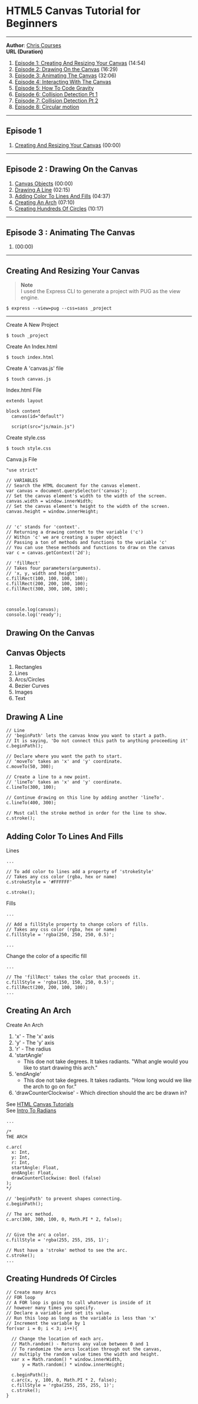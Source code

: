# HTML5 Canvas Tutorial for Beginners  
---  
**Author**: [Chris Courses](https://www.youtube.com/channel/UC9Yp2yz6-pwhQuPlIDV_mjA)  
**URL (Duration)**  
1. [Episode 1: Creating And Resizing Your Canvas](https://youtu.be/EO6OkltgudE) (14:54)
1. [Episode 2: Drawing On the Canvas](https://youtu.be/83L6B13ixQ0) (16:29)
1. [Episode 3: Animating The Canvas](https://youtu.be/83L6B13ixQ0) (32:06)  
1. [Episode 4: Interacting With The Canvas](https://youtu.be/83L6B13ixQ0)  
1. [Episode 5: How To Code Gravity](https://youtu.be/83L6B13ixQ0)  
1. [Episode 6: Collision Detection Pt 1](https://youtu.be/83L6B13ixQ0)  
1. [Episode 7: Collision Detection Pt 2](https://youtu.be/83L6B13ixQ0)
1. [Episode 8: Circular motion](https://youtu.be/83L6B13ixQ0)
---
## Episode 1
1. [Creating And Resizing Your Canvas](#creating-and-resizing-your-canvas) (00:00)
---

## Episode 2 : Drawing On the Canvas
1. [Canvas Objects](#canvas-objects) (00:00)
1. [Drawing A Line](#drawing-a-line) (02:15)
1. [Adding Color To Lines And Fills](#adding-color-to-lines-and-fills) (04:37)
1. [Creating An Arch](#creating-an-arch) (07:10)
1. [Creating Hundreds Of Circles](#creating-hundreds-of-circles) (10:17)
---

## Episode 3 : Animating The Canvas
1. [](#) (00:00)
---

## Creating And Resizing Your Canvas
> **Note**  
> I used the Express CLI to generate a project with PUG as the view engine.  
```
$ express --view=pug --css=sass _project
```
---

Create A New Project
```
$ touch _project
```
Create An Index.html
```
$ touch index.html
```
Create A 'canvas.js' file
```
$ touch canvas.js
```
Index.html File
```
extends layout

block content
  canvas(id="default")

  script(src="js/main.js")
```
Create style.css
```
$ touch style.css
```
Canva.js File
```
"use strict"

// VARIABLES
// Search the HTML document for the canvas element.
var canvas = document.querySelector('canvas');
// Set the canvas element's width to the width of the screen.
canvas.width = window.innerWidth;
// Set the canvas element's height to the width of the screen.
canvas.height = window.innerHeight;


// 'c' stands for 'context'.
// Returning a drawing context to the variable ('c')
// Within 'c' we are creating a super object
// Passing a ton of methods and functions to the variable 'c'
// You can use these methods and functions to draw on the canvas
var c = canvas.getContext('2d');

// 'fillRect'
// Takes four parameters(arguments).
// 'x, y, width and height'
c.fillRect(100, 100, 100, 100);
c.fillRect(200, 200, 100, 100);
c.fillRect(300, 300, 100, 100);



console.log(canvas);
console.log('ready');
```

## Drawing On the Canvas

## Canvas Objects
1. Rectangles
1. Lines
1. Arcs/Circles
1. Bezier Curves
1. Images
1. Text


## Drawing A Line
```
// Line
// 'beginPath' lets the canvas know you want to start a path.
// It is saying, 'Do not connect this path to anything proceeding it'
c.beginPath();

// Declare where you want the path to start.
// 'moveTo' takes an 'x' and 'y' coordinate.
c.moveTo(50, 300);

// Create a line to a new point.
// 'lineTo' takes an 'x' and 'y' coordinate.
c.lineTo(300, 100);

// Continue drawing on this line by adding another 'lineTo'.
c.lineTo(400, 300);

// Must call the stroke method in order for the line to show.
c.stroke();
```

## Adding Color To Lines And Fills

Lines
```
...

// To add color to lines add a property of 'strokeStyle'
// Takes any css color (rgba, hex or name)
c.strokeStyle = '#FFFFFF'

c.stroke();
```

Fills
```
...

// Add a fillStyle property to change colors of fills.
// Takes any css color (rgba, hex or name)
c.fillStyle = 'rgba(250, 250, 250, 0.5)';

...

```

Change the color of a specific fill
```
...

// The 'fillRect' takes the color that proceeds it.
c.fillStyle = 'rgba(150, 150, 250, 0.5)';
c.fillRect(200, 200, 100, 100);
...

```

## Creating An Arch

Create An Arch
1. 'x' - The 'x' axis
1. 'y' - The 'y' axis
1. 'r' - The radius
1. 'startAngle'
    * This doe not take degrees. It takes radiants. "What angle would you like to start drawing this arch."
1. 'endAngle'
    * This doe not take degrees. It takes radiants. "How long would we like the arch to go on for."
1. 'drawCounterClockwise' - Which direction should the arc be drawn in?  

See [HTML Canvas Tutorials](http://www.html5canvastutorials.com/)  
See [Intro To Radians](https://www.khanacademy.org/math/algebra2/trig-functions/intro-to-radians-alg2/v/introduction-to-radians)  

```
...

/*
THE ARCH

c.arc(
  x: Int,
  y: Int,
  r: Int,
  startAngle: Float,
  endAngle: Float,
  drawCounterClockwise: Bool (false)
);
*/

// 'beginPath' to prevent shapes connecting.
c.beginPath();

// The arc method.
c.arc(300, 300, 100, 0, Math.PI * 2, false);


// Give the arc a color.
c.fillStyle = 'rgba(255, 255, 255, 1)';

// Must have a 'stroke' method to see the arc.
c.stroke();
...

```

## Creating Hundreds Of Circles

```
// Create many Arcs
// FOR loop
// A FOR loop is going to call whatever is inside of it
// however many times you specify.
// Declare a variable and set its value.
// Run this loop as long as the variable is less than 'x'
// Increment the variable by 1
for(var i = 0; i < 3; i++){

  // Change the location of each arc.
  // Math.random() - Returns any value between 0 and 1
  // To randomize the arcs location through out the canvas,
  // multiply the random value times the width and height.
  var x = Math.random() * window.innerWidth,
      y = Math.random() * window.innerHeight;

  c.beginPath();
  c.arc(x, y, 100, 0, Math.PI * 2, false);
  c.fillStyle = 'rgba(255, 255, 255, 1)';
  c.stroke();
}
```
